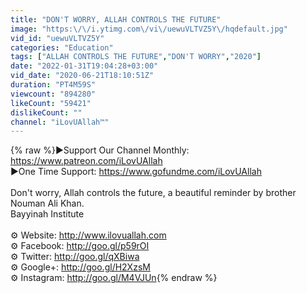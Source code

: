 ```yaml
---
title: "DON'T WORRY, ALLAH CONTROLS THE FUTURE"
image: "https:\/\/i.ytimg.com\/vi\/uewuVLTVZ5Y\/hqdefault.jpg"
vid_id: "uewuVLTVZ5Y"
categories: "Education"
tags: ["ALLAH CONTROLS THE FUTURE","DON'T WORRY","2020"]
date: "2022-01-31T19:04:28+03:00"
vid_date: "2020-06-21T18:10:51Z"
duration: "PT4M59S"
viewcount: "894280"
likeCount: "59421"
dislikeCount: ""
channel: "iLovUAllah™"
---
```

{% raw %}►Support Our Channel Monthly: <a rel="nofollow" target="blank" href="https://www.patreon.com/iLovUAllah">https://www.patreon.com/iLovUAllah</a><br />►One Time Support: <a rel="nofollow" target="blank" href="https://www.gofundme.com/iLovUAllah">https://www.gofundme.com/iLovUAllah</a><br /><br />Don't worry, Allah controls the future, a beautiful reminder by brother Nouman Ali Khan.<br />Bayyinah Institute <br /><br />⚙ Website: <a rel="nofollow" target="blank" href="http://www.ilovuallah.com">http://www.ilovuallah.com</a><br />⚙ Facebook: <a rel="nofollow" target="blank" href="http://goo.gl/p59rOI">http://goo.gl/p59rOI</a><br />⚙ Twitter: <a rel="nofollow" target="blank" href="http://goo.gl/qXBiwa">http://goo.gl/qXBiwa</a><br />⚙ Google+: <a rel="nofollow" target="blank" href="http://goo.gl/H2XzsM">http://goo.gl/H2XzsM</a><br />⚙ Instagram: <a rel="nofollow" target="blank" href="http://goo.gl/M4VJUn">http://goo.gl/M4VJUn</a>{% endraw %}
